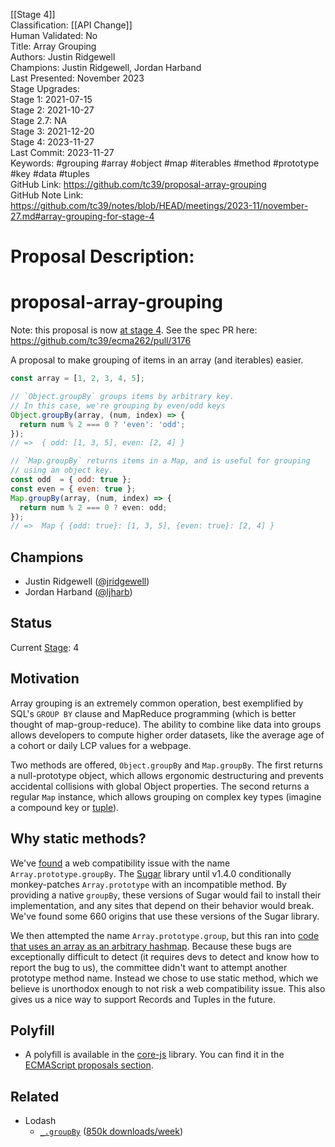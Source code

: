 [[Stage 4]]<br>Classification: [[API Change]]<br>Human Validated: No<br>Title: Array Grouping<br>Authors: Justin Ridgewell<br>Champions: Justin Ridgewell, Jordan Harband<br>Last Presented: November 2023<br>Stage Upgrades:<br>Stage 1: 2021-07-15  
Stage 2: 2021-10-27  
Stage 2.7: NA  
Stage 3: 2021-12-20  
Stage 4: 2023-11-27<br>Last Commit: 2023-11-27<br>Keywords: #grouping #array #object #map #iterables #method #prototype #key #data #tuples<br>GitHub Link: https://github.com/tc39/proposal-array-grouping <br>GitHub Note Link: https://github.com/tc39/notes/blob/HEAD/meetings/2023-11/november-27.md#array-grouping-for-stage-4
# Proposal Description:
# proposal-array-grouping

Note: this proposal is now [at stage 4](https://github.com/tc39/proposals/commit/e11ea25d41c8ab28b6632b5d355359dcb528ee6f). See the spec PR here: https://github.com/tc39/ecma262/pull/3176

A proposal to make grouping of items in an array (and iterables) easier.

```js
const array = [1, 2, 3, 4, 5];

// `Object.groupBy` groups items by arbitrary key.
// In this case, we're grouping by even/odd keys
Object.groupBy(array, (num, index) => {
  return num % 2 === 0 ? 'even': 'odd';
});
// =>  { odd: [1, 3, 5], even: [2, 4] }

// `Map.groupBy` returns items in a Map, and is useful for grouping
// using an object key.
const odd  = { odd: true };
const even = { even: true };
Map.groupBy(array, (num, index) => {
  return num % 2 === 0 ? even: odd;
});
// =>  Map { {odd: true}: [1, 3, 5], {even: true}: [2, 4] }
```

## Champions

- Justin Ridgewell ([@jridgewell](https://github.com/jridgewell))
- Jordan Harband ([@ljharb](https://github.com/ljharb))

## Status

Current [Stage](https://tc39.es/process-document/): 4

## Motivation

Array grouping is an extremely common operation, best exemplified by
SQL's `GROUP BY` clause and MapReduce programming (which is better
thought of map-group-reduce). The ability to combine like data into
groups allows developers to compute higher order datasets, like the
average age of a cohort or daily LCP values for a webpage.

Two methods are offered, `Object.groupBy` and `Map.groupBy`. The first
returns a null-prototype object, which allows ergonomic destructuring
and prevents accidental collisions with global Object properties. The
second returns a regular `Map` instance, which allows grouping on
complex key types (imagine a compound key or [tuple]).

## Why static methods?

We've [found][sugar-bug] a web compatibility issue with the name
`Array.prototype.groupBy`. The [Sugar][sugar] library until v1.4.0
conditionally monkey-patches `Array.prototype` with an incompatible
method. By providing a native `groupBy`, these versions of Sugar would
fail to install their implementation, and any sites that depend on their
behavior would break. We've found some 660 origins that use these
versions of the Sugar library.

We then attempted the name `Array.prototype.group`, but this ran into
[code that uses an array as an arbitrary hashmap][arraymap-bug]. Because
these bugs are exceptionally difficult to detect (it requires devs to
detect and know how to report the bug to us), the committee didn't want
to attempt another prototype method name. Instead we chose to use static
method, which we believe is unorthodox enough to not risk a web
compatibility issue. This also gives us a nice way to support Records
and Tuples in the future.

## Polyfill

- A polyfill is available in the [core-js] library. You can find it in
  the [ECMAScript proposals section][core-js-section].

## Related

- Lodash
  - [`_.groupBy`][lodash] ([850k downloads/week][lodash-npm])

[tuple]: https://github.com/tc39/proposal-record-tuple
[core-js]: https://github.com/zloirock/core-js
[core-js-section]: https://github.com/zloirock/core-js#array-grouping
[lodash]: https://lodash.com/docs/4.17.15#groupBy
[lodash-npm]: https://www.npmjs.com/package/lodash.groupby
[sugar]: https://sugarjs.com/
[sugar-bug]: https://github.com/tc39/proposal-array-grouping/issues/37
[arraymap-bug]: https://github.com/tc39/proposal-array-grouping/issues/44
<br>